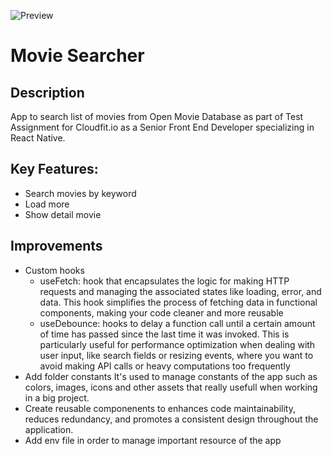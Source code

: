![Preview](https://github.com/herisusantuy/OMDB_application_24/blob/main/testProject/movie_searcher.gif)
# Movie Searcher 

## Description

App to search list of movies from Open Movie Database as part of Test Assignment for Cloudfit.io as a Senior Front End Developer specializing in React Native.

## Key Features:
- Search movies by keyword
- Load more 
- Show detail movie

## Improvements
- Custom hooks
  - useFetch: hook that encapsulates the logic for making HTTP requests and managing the associated states like loading, error, and data. This hook simplifies the process of fetching data in functional components, making your code cleaner and more reusable
  - useDebounce: hooks to delay a function call until a certain amount of time has passed since the last time it was invoked. This is particularly useful for performance optimization when dealing with user input, like search fields or resizing events, where you want to avoid making API calls or heavy computations too frequently
- Add folder constants
  It's used to manage constants of the app such as colors, images, icons and other assets that really usefull when working in a big project.
- Create reusable componenents
  to enhances code maintainability, reduces redundancy, and promotes a consistent design throughout the application.
- Add env file in order to manage important resource of the app

  

 
